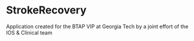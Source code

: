 # StrokeRecovery
Application created for the BTAP VIP at Georgia Tech by a joint effort of the IOS & Clinical team
